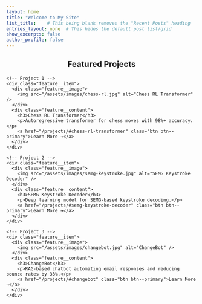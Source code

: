```yaml
---
layout: home
title: "Welcome to My Site"
list_title:    # This being blank removes the "Recent Posts" heading
entries_layout: none  # This hides the default post list/grid
show_excerpts: false
author_profile: false
---
```


<div class="page__content">
  <h2 style="text-align:center;">Featured Projects</h2>

  <!-- This is the main container for your projects -->
  <div class="projects-list">

    <!-- Project 1 -->
    <div class="feature__item">
      <div class="feature__image">
        <img src="/assets/images/chess-rl.jpg" alt="Chess RL Transformer" />
      </div>
      <div class="feature__content">
        <h3>Chess RL Transformer</h3>
        <p>Autoregressive transformer for chess moves with 98%+ accuracy.</p>
        <a href="/projects/#chess-rl-transformer" class="btn btn--primary">Learn More →</a>
      </div>
    </div>

    <!-- Project 2 -->
    <div class="feature__item">
      <div class="feature__image">
        <img src="/assets/images/semg-keystroke.jpg" alt="SEMG Keystroke Decoder" />
      </div>
      <div class="feature__content">
        <h3>SEMG Keystroke Decoder</h3>
        <p>Deep learning model for SEMG-based keystroke decoding.</p>
        <a href="/projects/#semg-keystroke-decoder" class="btn btn--primary">Learn More →</a>
      </div>
    </div>

    <!-- Project 3 -->
    <div class="feature__item">
      <div class="feature__image">
        <img src="/assets/images/changebot.jpg" alt="ChangeBot" />
      </div>
      <div class="feature__content">
        <h3>ChangeBot</h3>
        <p>RAG-based chatbot automating email responses and reducing bounce rates by 33%.</p>
        <a href="/projects/#changebot" class="btn btn--primary">Learn More →</a>
      </div>
    </div>

  </div>
</div>